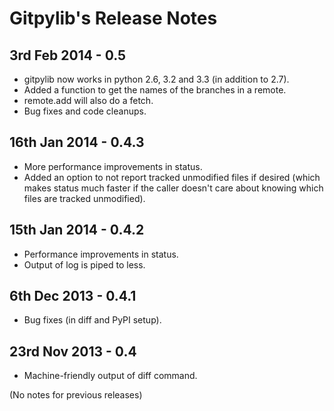 Gitpylib's Release Notes
========================


3rd Feb 2014 - 0.5
------------------

* gitpylib now works in python 2.6, 3.2 and 3.3 (in addition to 2.7).
* Added a function to get the names of the branches in a remote.
* remote.add will also do a fetch.
* Bug fixes and code cleanups.


16th Jan 2014 - 0.4.3
---------------------

* More performance improvements in status.
* Added an option to not report tracked unmodified files if desired (which makes
  status much faster if the caller doesn't care about knowing which files are
  tracked unmodified).


15th Jan 2014 - 0.4.2
---------------------

* Performance improvements in status.
* Output of log is piped to less.


6th Dec 2013 - 0.4.1
--------------------

* Bug fixes (in diff and PyPI setup).


23rd Nov 2013 - 0.4
-------------------

* Machine-friendly output of diff command.


(No notes for previous releases)
